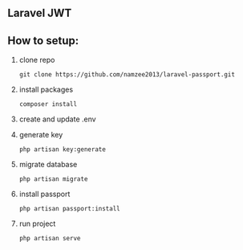 ## Laravel JWT


## How to setup:

  1.  clone repo
      ```
      git clone https://github.com/namzee2013/laravel-passport.git
      ```

  2. install packages

     ```
     composer install
     ```

  3. create and update .env

  4. generate key

     ```
     php artisan key:generate
     ```

  5. migrate database

     ```
     php artisan migrate
     ```

  6. install passport

     ```
     php artisan passport:install
     ```

  7. run project

     ```
     php artisan serve
     ```
